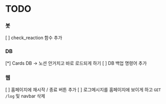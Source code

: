 # TODO

### 봇
[ ] check_reaction 함수 추가

### DB
[*] Cards DB -> 노션 안거치고 바로 로드되게 하기
[ ] DB 백업 명령어 추가

### 웹
[ ] 홈페이지에 재시작 / 종료 버튼 추가
[ ] 로그메시지를 홈페이지에 보이게 하고 `GET /log` 및 navbar 삭제
